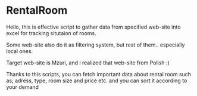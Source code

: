 # RentalRoom
Hello, this is effective script to gather data from specified web-site into excel for tracking situtaion of rooms.

Some web-site also do it as filtering system, but rest of them.. especially local ones.

Target web-site is Mzuri, and i realized that web-site from Polish :)

Thanks to this scripts, you can fetch important data about rental room such as; adress, type, room size and price etc. and you can sort it according to your demand

